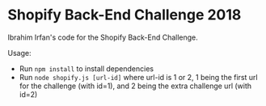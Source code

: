 # Shopify Back-End Challenge 2018
Ibrahim Irfan's code for the Shopify Back-End Challenge.

Usage:
- Run `npm install` to install dependencies
- Run `node shopify.js [url-id]` where url-id is 1 or 2, 1 being the first url for the challenge (with id=1), and 2 being the extra challenge url (with id=2)
